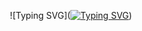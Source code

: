 <div align="center" >

![Typing SVG]([![Typing SVG](https://readme-typing-svg.demolab.com?font=IM+Fell+DW+Pica+SC&weight=500&size=22&pause=1000&color=800F0C&background=FFFFFF00&width=435&lines=+Hi+there%2C+I'm+Gabriela+Caligares!+%F0%9F%96%96)](https://git.io/typing-svg))

</div>
